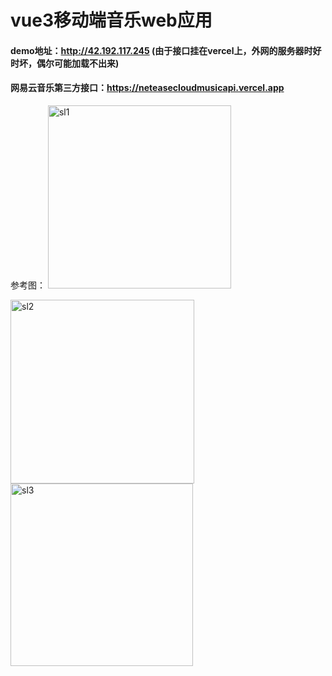 # vue3移动端音乐web应用
#### demo地址：http://42.192.117.245  (由于接口挂在vercel上，外网的服务器时好时坏，偶尔可能加载不出来)
#### 网易云音乐第三方接口：https://neteasecloudmusicapi.vercel.app

参考图：
<img width="293" alt="sl1" src="https://user-images.githubusercontent.com/95068035/187264531-0f7dce88-48f3-477f-a816-733beef808e0.png">

<img width="294" alt="sl2" src="https://user-images.githubusercontent.com/95068035/187264554-1ab51710-38f3-4182-81de-3825c8d11bcc.png">

<img width="292" alt="sl3" src="https://user-images.githubusercontent.com/95068035/187264557-cd68e757-9d9d-47a7-8a43-f908b84bfadf.png">
